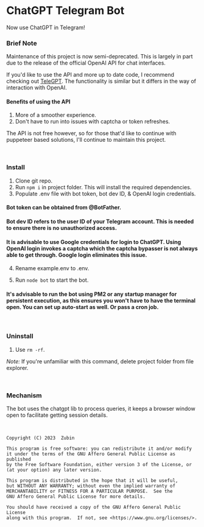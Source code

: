 # ChatGPT Telegram Bot

Now use ChatGPT in Telegram!

### Brief Note

Maintenance of this project is now semi-deprecated. This is largely in part due to the release of the official OpenAI API for chat interfaces.

If you'd like to use the API and more up to date code, I recommend checking out [TeleGPT](https://github.com/Grahtni/telegpt). The functionality is similar but it differs in the way of interaction with OpenAI.

#### Benefits of using the API

1. More of a smoother experience.
2. Don't have to run into issues with captcha or token refreshes.

The API is not free however, so for those that'd like to continue with puppeteer based solutions, I'll continue to maintain this project.

<br>

### Install

1. Clone git repo.
2. Run ```npm i``` in project folder. This will install the required dependencies.
3. Populate .env file with bot token, bot dev ID, & OpenAI login credentials.

#### Bot token can be obtained from @BotFather.

#### Bot dev ID refers to the user ID of your Telegram account. This is needed to ensure there is no unauthorized access.

#### It is advisable to use Google credentials for login to ChatGPT. Using OpenAI login invokes a captcha which the captcha bypasser is not always able to get through. Google login eliminates this issue.

4. Rename example.env to .env.

5. Run ```node bot``` to start the bot.

#### It's advisable to run the bot using PM2 or any startup manager for persistent execution, as this ensures you won't have to have the terminal open. You can set up auto-start as well. Or pass a cron job.

<br>

### Uninstall

1. Use ```rm -rf```.

*Note:* If you're unfamiliar with this command, delete project folder from file explorer.

<br>

### Mechanism

The bot uses the chatgpt lib to process queries, it keeps a browser window open to facilitate getting session details.

<br>


    Copyright (C) 2023  Zubin

    This program is free software: you can redistribute it and/or modify
    it under the terms of the GNU Affero General Public License as published
    by the Free Software Foundation, either version 3 of the License, or
    (at your option) any later version.

    This program is distributed in the hope that it will be useful,
    but WITHOUT ANY WARRANTY; without even the implied warranty of
    MERCHANTABILITY or FITNESS FOR A PARTICULAR PURPOSE.  See the
    GNU Affero General Public License for more details.

    You should have received a copy of the GNU Affero General Public License
    along with this program.  If not, see <https://www.gnu.org/licenses/>.

